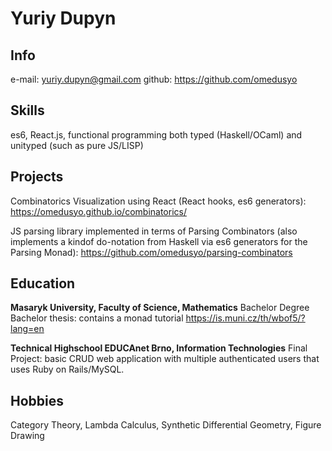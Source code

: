 # Yuriy Dupyn

## Info
e-mail: yuriy.dupyn@gmail.com
github: https://github.com/omedusyo

## Skills
es6, React.js, functional programming both typed (Haskell/OCaml) and unityped (such as pure JS/LISP)

## Projects

Combinatorics Visualization using React (React hooks, es6 generators): https://omedusyo.github.io/combinatorics/

JS parsing library implemented in terms of Parsing Combinators (also implements a kindof do-notation from Haskell via es6 generators for the Parsing Monad): https://github.com/omedusyo/parsing-combinators

## Education
**Masaryk University, Faculty of Science, Mathematics**
Bachelor Degree
Bachelor thesis: contains a monad tutorial https://is.muni.cz/th/wbof5/?lang=en

**Technical Highschool EDUCAnet Brno, Information Technologies**
Final Project: basic CRUD web application with multiple authenticated users that uses Ruby on Rails/MySQL.

## Hobbies
Category Theory, Lambda Calculus, Synthetic Differential Geometry, Figure Drawing

